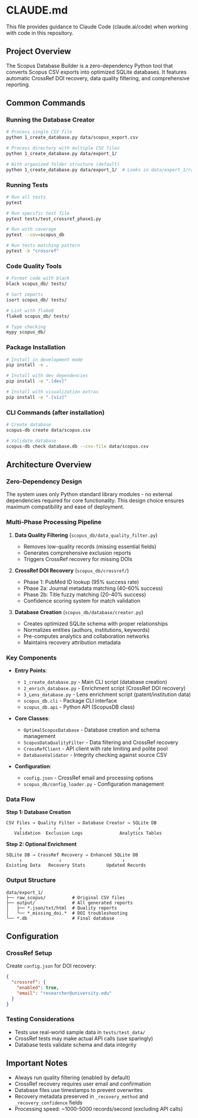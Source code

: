 # CLAUDE.md

This file provides guidance to Claude Code (claude.ai/code) when working with code in this repository.

## Project Overview

The Scopus Database Builder is a zero-dependency Python tool that converts Scopus CSV exports into optimized SQLite databases. It features automatic CrossRef DOI recovery, data quality filtering, and comprehensive reporting.

## Common Commands

### Running the Database Creator
```bash
# Process single CSV file
python 1_create_database.py data/scopus_export.csv

# Process directory with multiple CSV files
python 1_create_database.py data/export_1/

# With organized folder structure (default)
python 1_create_database.py data/export_1/  # Looks in data/export_1/raw_scopus/
```

### Running Tests
```bash
# Run all tests
pytest

# Run specific test file
pytest tests/test_crossref_phase1.py

# Run with coverage
pytest --cov=scopus_db

# Run tests matching pattern
pytest -k "crossref"
```

### Code Quality Tools
```bash
# Format code with black
black scopus_db/ tests/

# Sort imports
isort scopus_db/ tests/

# Lint with flake8
flake8 scopus_db/ tests/

# Type checking
mypy scopus_db/
```

### Package Installation
```bash
# Install in development mode
pip install -e .

# Install with dev dependencies
pip install -e ".[dev]"

# Install with visualization extras
pip install -e ".[viz]"
```

### CLI Commands (after installation)
```bash
# Create database
scopus-db create data/scopus.csv

# Validate database
scopus-db check database.db --csv-file data/scopus.csv
```

## Architecture Overview

### Zero-Dependency Design
The system uses only Python standard library modules - no external dependencies required for core functionality. This design choice ensures maximum compatibility and ease of deployment.

### Multi-Phase Processing Pipeline

1. **Data Quality Filtering** (`scopus_db/data_quality_filter.py`)
   - Removes low-quality records (missing essential fields)
   - Generates comprehensive exclusion reports
   - Triggers CrossRef recovery for missing DOIs

2. **CrossRef DOI Recovery** (`scopus_db/crossref/`)
   - Phase 1: PubMed ID lookup (95% success rate)
   - Phase 2a: Journal metadata matching (40-60% success)
   - Phase 2b: Title fuzzy matching (20-40% success)
   - Confidence scoring system for match validation

3. **Database Creation** (`scopus_db/database/creator.py`)
   - Creates optimized SQLite schema with proper relationships
   - Normalizes entities (authors, institutions, keywords)
   - Pre-computes analytics and collaboration networks
   - Maintains recovery attribution metadata

### Key Components

- **Entry Points**:
  - `1_create_database.py` - Main CLI script (database creation)
  - `2_enrich_database.py` - Enrichment script (CrossRef DOI recovery)
  - `3_Lens_database.py` - Lens enrichment script (patent/institution data)
  - `scopus_db.cli` - Package CLI interface
  - `scopus_db.api` - Python API (ScopusDB class)

- **Core Classes**:
  - `OptimalScopusDatabase` - Database creation and schema management
  - `ScopusDataQualityFilter` - Data filtering and CrossRef recovery
  - `CrossRefClient` - API client with rate limiting and polite pool
  - `DatabaseValidator` - Integrity checking against source CSV

- **Configuration**:
  - `config.json` - CrossRef email and processing options
  - `scopus_db/config_loader.py` - Configuration management

### Data Flow

**Step 1: Database Creation**
```
CSV Files → Quality Filter → Database Creator → SQLite DB
     ↓            ↓                               ↓
   Validation  Exclusion Logs              Analytics Tables
```

**Step 2: Optional Enrichment**
```
SQLite DB → CrossRef Recovery → Enhanced SQLite DB
     ↓              ↓                       ↓
Existing Data   Recovery Stats        Updated Records
```

### Output Structure
```
data/export_1/
├── raw_scopus/          # Original CSV files
├── output/              # All generated reports
│   ├── *.json/txt/html  # Quality reports
│   └── *_missing_doi.*  # DOI troubleshooting
└── *.db                 # Final database
```

## Configuration

### CrossRef Setup
Create `config.json` for DOI recovery:
```json
{
  "crossref": {
    "enabled": true,
    "email": "researcher@university.edu"
  }
}
```

### Testing Considerations
- Tests use real-world sample data in `tests/test_data/`
- CrossRef tests may make actual API calls (use sparingly)
- Database tests validate schema and data integrity

## Important Notes

- Always run quality filtering (enabled by default)
- CrossRef recovery requires user email and confirmation
- Database files use timestamps to prevent overwrites
- Recovery metadata preserved in `_recovery_method` and `_recovery_confidence` fields
- Processing speed: ~1000-5000 records/second (excluding API calls)